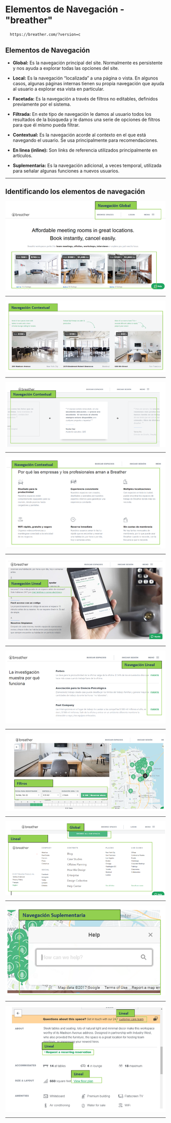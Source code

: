 # Elementos de Navegación - "breather"

 ```bash
   https://breather.com/?version=c 
   ```

## Elementos de Navegación 

* **Global:**
   Es la navegación principal del site. Normalmente es persistente y nos ayuda a explorar todas las opciones del site.

* **Local:**
   Es la navegación “localizada” a una página o vista. En algunos casos, algunas páginas internas tienen su propia navegación que ayuda al usuario a explorar esa vista en particular.
* **Facetada:**
   Es la navegación a través de filtros no editables, definidos previamente por el sistema.

* **Filtrada:**
   En este tipo de navegación le damos al usuario todos los resultados de la búsqueda y le damos una serie de opciones de filtros para que él mismo pueda filtrar.

* **Contextual:**
   Es la navegación acorde al contexto en el que está navegando el usuario. Se usa principalmente para recomendaciones.

* **En linea (inline):**
   Son links de referencia utilizados principalmente en artículos.

* **Suplementaria:**
   Es la navegación adicional, a veces temporal, utilizada para señalar algunas funciones a nuevos usuarios.

***

## Identificando los elementos de navegación

![Freelancer Website](assets/img/1.PNG)
***
![Freelancer Website](assets/img/1.1.PNG)
***
![Freelancer Website](assets/img/2.PNG)
***
![Freelancer Website](assets/img/3.PNG)
***
![Freelancer Website](assets/img/4.PNG)
***
![Freelancer Website](assets/img/5.PNG)
***
![Freelancer Website](assets/img/6.PNG)
***
![Freelancer Website](assets/img/7.PNG)
***
![Freelancer Website](assets/img/8.PNG)
***
![Freelancer Website](assets/img/9.PNG)
***
